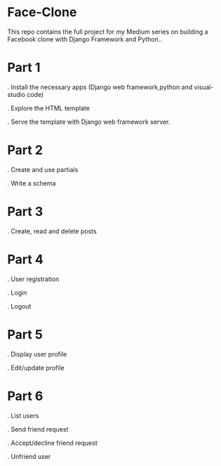 # Face-Clone

This repo contains the full project for my Medium series on building a Facebook clone with Django Framework and Python..
<a href="http://127.0.0.1:8000/"></a>

# Part 1

. Install the necessary apps (Django web framework,python and visual-studio code)

. Explore the HTML template

. Serve the template with Django web framework server.

# Part 2

. Create and use partials

. Write a schema

# Part 3

. Create, read and delete posts

# Part 4

. User registration

. Login

. Logout

# Part 5

. Display user profile

. Edit/update profile

# Part 6

. List users

. Send friend request

. Accept/decline friend request

. Unfriend user
